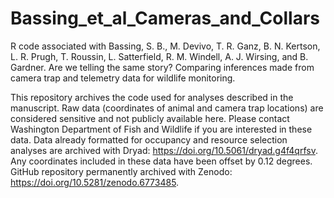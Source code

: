 # Bassing_et_al_Cameras_and_Collars
R code associated with Bassing, S. B., M. Devivo, T. R. Ganz, B. N. Kertson, L. R. Prugh, T. Roussin, L. Satterfield, R. M. Windell, A. J. Wirsing, and B. Gardner. Are we telling the same story? Comparing inferences made from camera trap and telemetry data for wildlife monitoring.  

This repository archives the code used for analyses described in the manuscript. Raw data   (coordinates of animal and camera trap locations) are considered sensitive and not publicly available here. Please contact Washington Department of Fish and Wildlife if you are interested in these data. Data already  formatted for occupancy and resource selection analyses are archived with Dryad: https://doi.org/10.5061/dryad.g4f4qrfsv. Any coordinates included in these data have been offset by 0.12 degrees. GitHub repository permanently archived with Zenodo: https://doi.org/10.5281/zenodo.6773485.
